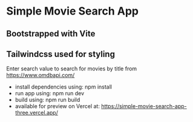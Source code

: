 # Simple Movie Search App

## Bootstrapped with Vite

## Tailwindcss used for styling

Enter search value to search for movies by title from https://www.omdbapi.com/

- install dependencies using: npm install
- run app using: npm run dev
- build using: npm run build
- available for preview on Vercel at: https://simple-movie-search-app-three.vercel.app/
